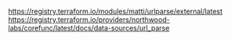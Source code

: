 https://registry.terraform.io/modules/matti/urlparse/external/latest
https://registry.terraform.io/providers/northwood-labs/corefunc/latest/docs/data-sources/url_parse
